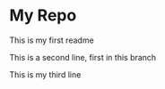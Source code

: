# My Repo

This is my first readme

This is a second line, first in this branch

This is my third line
